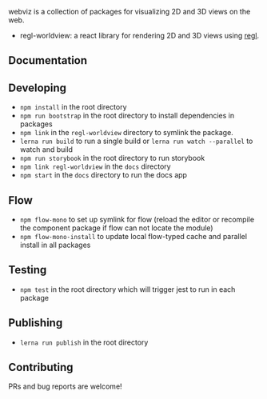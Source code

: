 webviz is a collection of packages for visualizing 2D and 3D views on the web.

- regl-worldview: a react library for rendering 2D and 3D views using [regl](https://github.com/regl-project/regl).

## Documentation

## Developing

- `npm install` in the root directory
- `npm run bootstrap` in the root directory to install dependencies in packages
- `npm link` in the `regl-worldview` directory to symlink the package.
- `lerna run build` to run a single build or `lerna run watch --parallel` to watch and build
- `npm run storybook` in the root directory to run storybook
- `npm link regl-worldview` in the `docs` directory
- `npm start` in the `docs` directory to run the docs app

## Flow

- `npm flow-mono` to set up symlink for flow (reload the editor or recompile the component package if flow can not locate the module)
- `npm flow-mono-install` to update local flow-typed cache and parallel install in all packages

## Testing

- `npm test` in the root directory which will trigger jest to run in each package

## Publishing

- `lerna run publish` in the root directory

## Contributing

PRs and bug reports are welcome!
